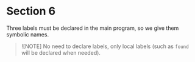 # Section 6

Three labels must be declared in the main program, so we give them symbolic names.

> ![NOTE]
> No need to declare labels,  only local labels (such as `found` will be declared when needed).
